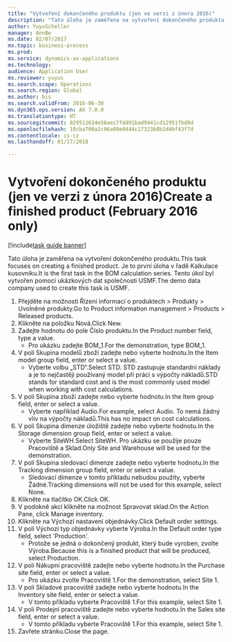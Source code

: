 ```yaml
--- 
title: "Vytvoření dokončeného produktu (jen ve verzi z února 2016)"
description: "Tato úloha je zaměřena na vytvoření dokončeného produktu."
author: YuyuScheller
manager: AnnBe
ms.date: 02/07/2017
ms.topic: business-process
ms.prod: 
ms.service: dynamics-ax-applications
ms.technology: 
audience: Application User
ms.reviewer: yuyus
ms.search.scope: Operations
ms.search.region: Global
ms.author: bis
ms.search.validFrom: 2016-06-30
ms.dyn365.ops.version: AX 7.0.0
ms.translationtype: HT
ms.sourcegitcommit: 029511634e56aec7fdd91bad9441cd12951fbd8d
ms.openlocfilehash: 19cba700a2c96a09e0444c17323b8b2d4bf43f7d
ms.contentlocale: cs-cz
ms.lasthandoff: 01/17/2018

---
```

# <a name="create-a-finished-product-february-2016-only"></a><span data-ttu-id="5d6ab-103">Vytvoření dokončeného produktu (jen ve verzi z února 2016)</span><span class="sxs-lookup"><span data-stu-id="5d6ab-103">Create a finished product (February 2016 only)</span></span>

[!include[task guide banner](../../includes/task-guide-banner.md)]

<span data-ttu-id="5d6ab-104">Tato úloha je zaměřena na vytvoření dokončeného produktu.</span><span class="sxs-lookup"><span data-stu-id="5d6ab-104">This task focuses on creating a finished product.</span></span> <span data-ttu-id="5d6ab-105">Je to první úloha v řadě Kalkulace kusovníku.</span><span class="sxs-lookup"><span data-stu-id="5d6ab-105">It is the first task in the BOM calculation series.</span></span> <span data-ttu-id="5d6ab-106">Tento úkol byl vytvořen pomocí ukázkových dat společnosti USMF.</span><span class="sxs-lookup"><span data-stu-id="5d6ab-106">The demo data company used to create this task is USMF.</span></span>

1. <span data-ttu-id="5d6ab-107">Přejděte na možnosti Řízení informací o produktech > Produkty > Uvolněné produkty.</span><span class="sxs-lookup"><span data-stu-id="5d6ab-107">Go to Product information management > Products > Released products.</span></span>
2. <span data-ttu-id="5d6ab-108">Klikněte na položku Nová.</span><span class="sxs-lookup"><span data-stu-id="5d6ab-108">Click New.</span></span>
3. <span data-ttu-id="5d6ab-109">Zadejte hodnotu do pole Číslo produktu.</span><span class="sxs-lookup"><span data-stu-id="5d6ab-109">In the Product number field, type a value.</span></span>
    * <span data-ttu-id="5d6ab-110">Pro ukázku zadejte BOM_1.</span><span class="sxs-lookup"><span data-stu-id="5d6ab-110">For the demonstration, type BOM_1.</span></span>  
4. <span data-ttu-id="5d6ab-111">V poli Skupina modelů zboží zadejte nebo vyberte hodnotu.</span><span class="sxs-lookup"><span data-stu-id="5d6ab-111">In the Item model group field, enter or select a value.</span></span>
    * <span data-ttu-id="5d6ab-112">Vyberte volbu „STD“.</span><span class="sxs-lookup"><span data-stu-id="5d6ab-112">Select STD.</span></span> <span data-ttu-id="5d6ab-113">STD zastupuje standardní náklady a je to nejčastěji používaný model při práci s výpočty nákladů.</span><span class="sxs-lookup"><span data-stu-id="5d6ab-113">STD stands for standard cost and is the most commonly used model when working with cost calculations.</span></span>  
5. <span data-ttu-id="5d6ab-114">V poli Skupina zboží zadejte nebo vyberte hodnotu.</span><span class="sxs-lookup"><span data-stu-id="5d6ab-114">In the Item group field, enter or select a value.</span></span>
    * <span data-ttu-id="5d6ab-115">Vyberte například Audio.</span><span class="sxs-lookup"><span data-stu-id="5d6ab-115">For example, select Audio.</span></span> <span data-ttu-id="5d6ab-116">To nemá žádný vliv na výpočty nákladů.</span><span class="sxs-lookup"><span data-stu-id="5d6ab-116">This has no impact on cost calculations.</span></span>  
6. <span data-ttu-id="5d6ab-117">V poli Skupina dimenze úložiště zadejte nebo vyberte hodnotu.</span><span class="sxs-lookup"><span data-stu-id="5d6ab-117">In the Storage dimension group field, enter or select a value.</span></span>
    * <span data-ttu-id="5d6ab-118">Vyberte SiteWH.</span><span class="sxs-lookup"><span data-stu-id="5d6ab-118">Select SiteWH.</span></span> <span data-ttu-id="5d6ab-119">Pro ukázku se použije pouze Pracoviště a Sklad.</span><span class="sxs-lookup"><span data-stu-id="5d6ab-119">Only Site and Warehouse will be used for the demonstration.</span></span>  
7. <span data-ttu-id="5d6ab-120">V poli Skupina sledovací dimenze zadejte nebo vyberte hodnotu.</span><span class="sxs-lookup"><span data-stu-id="5d6ab-120">In the Tracking dimension group field, enter or select a value.</span></span>
    * <span data-ttu-id="5d6ab-121">Sledovací dimenze v tomto příkladu nebudou použity, vyberte Žádné.</span><span class="sxs-lookup"><span data-stu-id="5d6ab-121">Tracking dimensions will not be used for this example, select None.</span></span>  
8. <span data-ttu-id="5d6ab-122">Klikněte na tlačítko OK.</span><span class="sxs-lookup"><span data-stu-id="5d6ab-122">Click OK.</span></span>
9. <span data-ttu-id="5d6ab-123">V podokně akcí klikněte na možnost Spravovat sklad.</span><span class="sxs-lookup"><span data-stu-id="5d6ab-123">On the Action Pane, click Manage inventory.</span></span>
10. <span data-ttu-id="5d6ab-124">Klikněte na Výchozí nastavení objednávky.</span><span class="sxs-lookup"><span data-stu-id="5d6ab-124">Click Default order settings.</span></span>
11. <span data-ttu-id="5d6ab-125">V poli Výchozí typ objednávky vyberte Výroba.</span><span class="sxs-lookup"><span data-stu-id="5d6ab-125">In the Default order type field, select 'Production'.</span></span>
    * <span data-ttu-id="5d6ab-126">Protože se jedná o dokončený produkt, který bude vyroben, zvolte Výroba.</span><span class="sxs-lookup"><span data-stu-id="5d6ab-126">Because this is a finished product that will be produced, select Production.</span></span>  
12. <span data-ttu-id="5d6ab-127">V poli Nákupní pracoviště zadejte nebo vyberte hodnotu.</span><span class="sxs-lookup"><span data-stu-id="5d6ab-127">In the Purchase site field, enter or select a value.</span></span>
    * <span data-ttu-id="5d6ab-128">Pro ukázku zvolte Pracoviště 1.</span><span class="sxs-lookup"><span data-stu-id="5d6ab-128">For the demonstration, select Site 1.</span></span>  
13. <span data-ttu-id="5d6ab-129">V poli Skladové pracoviště zadejte nebo vyberte hodnotu.</span><span class="sxs-lookup"><span data-stu-id="5d6ab-129">In the Inventory site field, enter or select a value.</span></span>
    * <span data-ttu-id="5d6ab-130">V tomto příkladu vyberte Pracoviště 1.</span><span class="sxs-lookup"><span data-stu-id="5d6ab-130">For this example, select Site 1.</span></span>  
14. <span data-ttu-id="5d6ab-131">V poli Prodejní pracoviště zadejte nebo vyberte hodnotu.</span><span class="sxs-lookup"><span data-stu-id="5d6ab-131">In the Sales site field, enter or select a value.</span></span>
    * <span data-ttu-id="5d6ab-132">V tomto příkladu vyberte Pracoviště 1.</span><span class="sxs-lookup"><span data-stu-id="5d6ab-132">For this example, select Site 1.</span></span>  
15. <span data-ttu-id="5d6ab-133">Zavřete stránku.</span><span class="sxs-lookup"><span data-stu-id="5d6ab-133">Close the page.</span></span>


